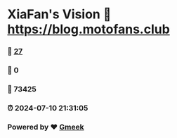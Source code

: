 # XiaFan's Vision :link: https://blog.motofans.club 
### :page_facing_up: [27](https://blog.motofans.club/tag.html) 
### :speech_balloon: 0 
### :hibiscus: 73425 
### :alarm_clock: 2024-07-10 21:31:05 
### Powered by :heart: [Gmeek](https://github.com/Meekdai/Gmeek)
